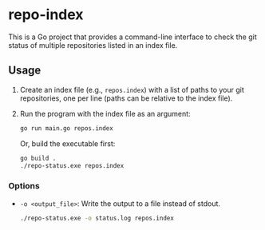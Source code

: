 # repo-index

This is a Go project that provides a command-line interface to check the git status of multiple repositories listed in an index file.

## Usage

1.  Create an index file (e.g., `repos.index`) with a list of paths to your git repositories, one per line (paths can be relative to the index file).
2.  Run the program with the index file as an argument:

    ```bash
    go run main.go repos.index
    ```

    Or, build the executable first:

    ```bash
    go build .
    ./repo-status.exe repos.index
    ```

### Options

-   `-o <output_file>`: Write the output to a file instead of stdout.

    ```bash
    ./repo-status.exe -o status.log repos.index
    ```

